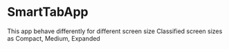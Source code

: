 # SmartTabApp
This app behave differently for different screen size
Classified screen sizes as Compact, Medium, Expanded
